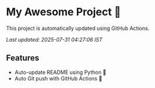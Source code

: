 # My Awesome Project 🚀

This project is automatically updated using GitHub Actions.

_Last updated: 2025-07-31 04:27:06 IST_

## Features
- Auto-update README using Python 🐍
- Auto Git push with GitHub Actions 🤖
